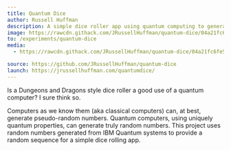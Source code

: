```yaml
---
title: Quantum Dice
author: Russell Huffman
description: A simple dice roller app using quantum computing to generate random numbers.
image: https://rawcdn.githack.com/JRussellHuffman/quantum-dice/04a21fc6fe5a0e0a00a47dbc86467b888716e1d5/assets/header-image.png
to: /experiments/quantum-dice
media:
  - https://rawcdn.githack.com/JRussellHuffman/quantum-dice/04a21fc6fe5a0e0a00a47dbc86467b888716e1d5/assets/header-image.png

source: https://github.com/JRussellHuffman/quantum-dice
launch: https://jrussellhuffman.com/quantumdice/
---
```

Is a Dungeons and Dragons style dice roller a good use of a quantum computer? I sure think so.

Computers as we know them (aka classical computers) can, at best, generate pseudo-random numbers. Quantum computers, using uniquely quantum properties, can generate truly random numbers. This project uses random numbers generated from IBM Quantum systems to provide a random sequence for a simple dice rolling app.

